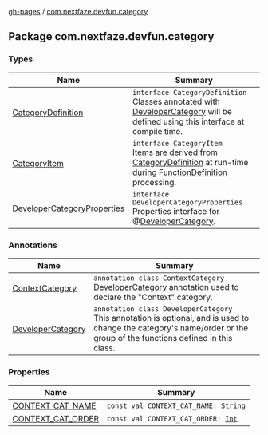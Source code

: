 [gh-pages](../index.md) / [com.nextfaze.devfun.category](./index.md)

## Package com.nextfaze.devfun.category

### Types

| Name | Summary |
|---|---|
| [CategoryDefinition](-category-definition/index.md) | `interface CategoryDefinition`<br>Classes annotated with [DeveloperCategory](-developer-category/index.md) will be defined using this interface at compile time. |
| [CategoryItem](-category-item/index.md) | `interface CategoryItem`<br>Items are derived from [CategoryDefinition](-category-definition/index.md) at run-time during [FunctionDefinition](../com.nextfaze.devfun.function/-function-definition/index.md) processing. |
| [DeveloperCategoryProperties](-developer-category-properties/index.md) | `interface DeveloperCategoryProperties`<br>Properties interface for @[DeveloperCategory](-developer-category/index.md). |

### Annotations

| Name | Summary |
|---|---|
| [ContextCategory](-context-category/index.md) | `annotation class ContextCategory`<br>[DeveloperCategory](-developer-category/index.md) annotation used to declare the "Context" category. |
| [DeveloperCategory](-developer-category/index.md) | `annotation class DeveloperCategory`<br>This annotation is optional, and is used to change the category's name/order or the group of the functions defined in this class. |

### Properties

| Name | Summary |
|---|---|
| [CONTEXT_CAT_NAME](-c-o-n-t-e-x-t_-c-a-t_-n-a-m-e.md) | `const val CONTEXT_CAT_NAME: `[`String`](https://kotlinlang.org/api/latest/jvm/stdlib/kotlin/-string/index.html) |
| [CONTEXT_CAT_ORDER](-c-o-n-t-e-x-t_-c-a-t_-o-r-d-e-r.md) | `const val CONTEXT_CAT_ORDER: `[`Int`](https://kotlinlang.org/api/latest/jvm/stdlib/kotlin/-int/index.html) |
